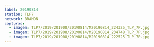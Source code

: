 ```yaml
---
label: 20190814
station: TLP7
network: BRAMON
capturas:
  - imagem: TLP7/2019/201908/20190814/M20190814_224325_TLP_7P.jpg
  - imagem: TLP7/2019/201908/20190814/M20190814_234748_TLP_7P.jpg
  - imagem: TLP7/2019/201908/20190814/M20190814_222525_TLP_7P.jpg
---
```

